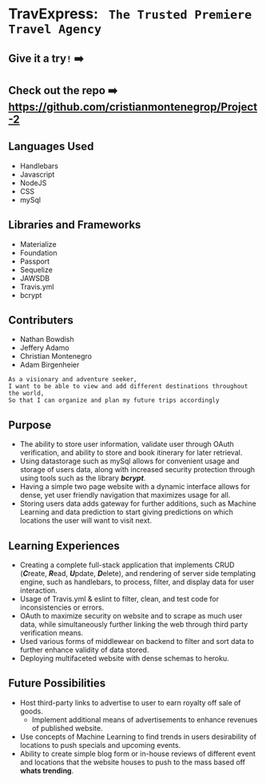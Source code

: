 # TravExpress: ` The Trusted Premiere Travel Agency`

## Give it a try`!` ➡️ 

## Check out the repo ➡️ https://github.com/cristianmontenegrop/Project-2

## Languages Used
* Handlebars
* Javascript
* NodeJS
* CSS
* mySql

## Libraries and Frameworks
* Materialize
* Foundation
* Passport
* Sequelize
* JAWSDB
* Travis.yml
* bcrypt

## Contributers
* Nathan Bowdish
* Jeffery Adamo
* Christian Montenegro
* Adam Birgenheier

```
As a visionary and adventure seeker,
I want to be able to view and add different destinations throughout the world,
So that I can organize and plan my future trips accordingly
```


## Purpose
* The ability to store user information, validate user through OAuth verification, and ability to store and book itinerary for later retrieval.
* Using datastorage such as mySql allows for convenient usage and storage of users data, along with increased security protection through using tools such as the library ***bcrypt***.
* Having a simple two page website with a dynamic interface allows for dense, yet user friendly navigation that maximizes usage for all.
* Storing users data adds gateway for further additions, such as Machine Learning and data prediction to start giving predictions on which locations the user will want to visit next.

## Learning Experiences
* Creating a complete full-stack application that implements CRUD (***C***reate, ***R***ead, ***U***pdate, ***D***elete), and rendering of server side templating engine, such as handlebars, to process, filter, and display data for user interaction.
* Usage of Travis.yml & eslint to filter, clean, and test code for inconsistencies or errors.
* OAuth to maximize security on website and to scrape as much user data, while simultaneously further linking the web through third party verification means.
* Used various forms of middlewear on backend to filter and sort data to further enhance validity of data stored.
* Deploying multifaceted website with dense schemas to heroku.

## Future Possibilities
* Host third-party links to advertise to user to earn royalty off sale of goods. 
    - Implement additional means of advertisements to enhance revenues of published website.
* Use concepts of Machine Learning to find trends in users desirability of locations to push specials and upcoming events.
* Ability to create simple blog form or in-house reviews of different event and locations that the website houses to push to the mass based off **whats trending**.


